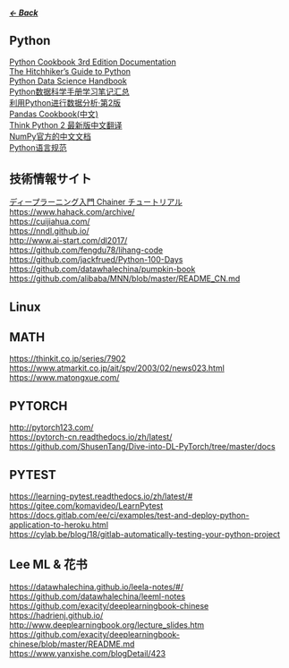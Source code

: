 ##### [← Back](https://shinkoryo.github.io)

## Python

[Python Cookbook 3rd Edition Documentation](https://python3-cookbook.readthedocs.io/zh_CN/latest/index.html)<br>
[The Hitchhiker’s Guide to Python](https://docs.python-guide.org/)<br>
[Python Data Science Handbook](https://jakevdp.github.io/PythonDataScienceHandbook/)<br>
[Python数据科学手册学习笔记汇总](https://blog.csdn.net/muyashui/article/details/82905470)<br>
[利用Python进行数据分析·第2版](https://www.jianshu.com/c/52882df3377a?order_by=top)<br>
[Pandas Cookbook(中文)](https://www.jianshu.com/p/5809f6cf78ca)<br>
[Think Python 2 最新版中文翻译](https://codingpy.com/books/thinkpython2/index.html#)<br>
[NumPy官方的中文文档](https://www.numpy.org.cn/)<br>
[Python语言规范](https://zh-google-styleguide.readthedocs.io/en/latest/google-python-styleguide/python_language_rules/)<br>

## 技術情報サイト
[ディープラーニング入門 Chainer チュートリアル](https://tutorials.chainer.org/ja/)<br>
https://www.hahack.com/archive/<br>
https://cuijiahua.com/<br>
https://nndl.github.io/<br>
http://www.ai-start.com/dl2017/<br>
https://github.com/fengdu78/lihang-code<br>
https://github.com/jackfrued/Python-100-Days<br>
https://github.com/datawhalechina/pumpkin-book<br>
https://github.com/alibaba/MNN/blob/master/README_CN.md<br>


## Linux 





## MATH

https://thinkit.co.jp/series/7902<br>
https://www.atmarkit.co.jp/ait/spv/2003/02/news023.html<br>
https://www.matongxue.com/<br>


## PYTORCH
http://pytorch123.com/<br>
https://pytorch-cn.readthedocs.io/zh/latest/<br>
https://github.com/ShusenTang/Dive-into-DL-PyTorch/tree/master/docs<br>


## PYTEST
https://learning-pytest.readthedocs.io/zh/latest/#<br>
https://gitee.com/komavideo/LearnPytest<br>
https://docs.gitlab.com/ee/ci/examples/test-and-deploy-python-application-to-heroku.html<br>
https://cylab.be/blog/18/gitlab-automatically-testing-your-python-project<br>


## Lee ML & 花书
https://datawhalechina.github.io/leela-notes/#/<br>
https://github.com/datawhalechina/leeml-notes<br>
https://github.com/exacity/deeplearningbook-chinese<br>
https://hadrienj.github.io/<br>
http://www.deeplearningbook.org/lecture_slides.htm<br>
https://github.com/exacity/deeplearningbook-chinese/blob/master/README.md<br>
https://www.yanxishe.com/blogDetail/423<br>

